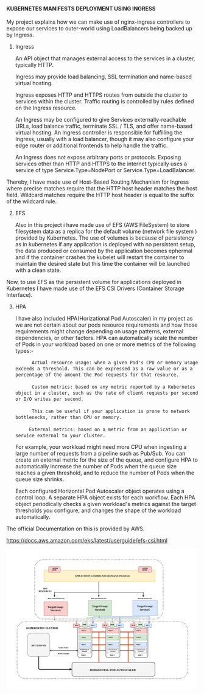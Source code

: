 #### KUBERNETES MANIFESTS DEPLOYMENT USING INGRESS

My project explains how we can make use of nginx-ingress controllers to expose our services to outer-world using LoadBalancers being backed up by Ingress.

1. Ingress

   An API object that manages external access to the services in a cluster, typically HTTP.

   Ingress may provide load balancing, SSL termination and name-based virtual hosting.

   Ingress exposes HTTP and HTTPS routes from outside the cluster to services within the cluster. Traffic routing is controlled by rules defined on the Ingress resource.

   An Ingress may be configured to give Services externally-reachable URLs, load balance traffic, terminate SSL / TLS, and offer name-based virtual hosting. An Ingress controller is responsible for fulfilling the Ingress, usually with a load balancer, though it may also configure your edge router or additional frontends to help handle the traffic.

   An Ingress does not expose arbitrary ports or protocols. Exposing services other than HTTP and HTTPS to the internet typically uses a service of type Service.Type=NodePort or Service.Type=LoadBalancer.

Thereby, I have made use of Host-Based Routing Mechanism for Ingress where precise matches require that the HTTP host header matches the host field. Wildcard matches require the HTTP host header is equal to the suffix of the wildcard rule.

2. EFS

   Also in this project i have made use of EFS (AWS FileSystem) to store filesystem data as a replica for the default volume (network file system ) provided by Kubernetes. The use of volumes is because of persistency as in kubernetes if any application is deployed with no persistent setup, the data produced or consumed by the application becomes ephermal and if the container crashes the kubelet will restart the container to maintain the desired state but this time the container will be launched with a clean state.

Now, to use EFS as the persistent volume for applications deployed in Kubernetes I have made use of the EFS CSI Drivers (Container Storage Interface).

3.  HPA

    I have also included HPA(Horizational Pod Autoscaler) in my project as we are not certain about our pods resource requirements and how those requirements might change depending on usage patterns, external dependencies, or other factors. HPA can automatically scale the number of Pods in your workload based on one or more metrics of the following types:-

              Actual resource usage: when a given Pod's CPU or memory usage exceeds a threshold. This can be expressed as a raw value or as a percentage of the amount the Pod requests for that resource.

              Custom metrics: based on any metric reported by a Kubernetes object in a cluster, such as the rate of client requests per second or I/O writes per second.

              This can be useful if your application is prone to network bottlenecks, rather than CPU or memory.

             External metrics: based on a metric from an application or service external to your cluster.

    For example, your workload might need more CPU when ingesting a large number of requests from a pipeline such as Pub/Sub. You can create an external metric for the size of the queue, and configure HPA to automatically increase the number of Pods when the queue size reaches a given threshold, and to reduce the number of Pods when the queue size shrinks.

    Each configured Horizontal Pod Autoscaler object operates using a control loop. A separate HPA object exists for each workflow. Each HPA object periodically checks a given workload's metrics against the target thresholds you configure, and changes the shape of the workload automatically.

The official Documentation on this is provided by AWS.

https://docs.aws.amazon.com/eks/latest/userguide/efs-csi.html

![alt-text](https://github.com/Abhishek010397/Kubernetes-route/blob/master/HPA.png)
